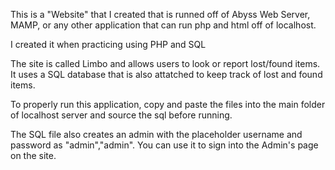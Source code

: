 This is a "Website" that I created that is runned off of Abyss Web Server, MAMP, or any other application that can run php and html off of localhost.

I created it when practicing using PHP and SQL 

The site is called Limbo and allows users to look or report lost/found items. It uses a SQL database that is also attatched to keep track of lost and found items.

To properly run this application, copy and paste the files into the main folder of localhost server and source the sql before running. 

The SQL file also creates an admin with the placeholder username and password as "admin","admin". You can use it to sign into the Admin's page on the site.
